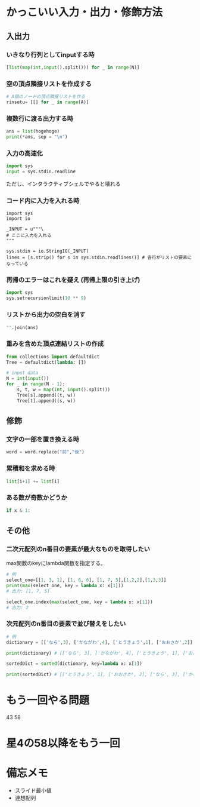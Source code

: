 # かっこいい入力・出力・修飾方法

## 入出力

### いきなり行列としてinputする時
```.py
[list(map(int,input().split())) for _ in range(N)]
```
### 空の頂点隣接リストを作成する
```.py
# A個のノードの頂点隣接リストを作る
rinsetu= [[] for _ in range(A)]
```
### 複数行に渡る出力する時
```.py
ans = list(hogehoge)
print(*ans, sep = "\n")
```
### 入力の高速化
```.py
import sys
input = sys.stdin.readline
```
ただし、インタラクティブシェルでやると壊れる

### コード内に入力を入れる時
```
import sys
import io

_INPUT = u"""\
# ここに入力を入れる
"""

sys.stdin = io.StringIO(_INPUT)
lines = [s.strip() for s in sys.stdin.readlines()] # 各行がリストの要素になっている
```

### 再帰のエラーはこれを疑え (再帰上限の引き上げ)
```.py
import sys
sys.setrecursionlimit(10 ** 9)
```

### リストから出力の空白を消す
```.py
"".join(ans)
```


### 重みを含めた頂点連結リストの作成
```.py
from collections import defaultdict
Tree = defaultdict(lambda: [])

# input data
N = int(input())
for _ in range(N - 1):
    s, t, w = map(int, input().split())
    Tree[s].append((t, w))
    Tree[t].append((s, w))
```


## 修飾
### 文字の一部を置き換える時
```.py
word = word.replace("前","後")
```
### 累積和を求める時
```.py
list[i+1] += list[i]
```
### ある数が奇数かどうか
```.py
if x & 1:
```

## その他
### 二次元配列のn番目の要素が最大なものを取得したい
max関数のkeyにlambda関数を指定する。

```.py
# 例
select_one=[[1, 3, 1], [1, 6, 6], [1, 7, 5],[1,2,2],[1,3,3]] 
print(max(select_one, key = lambda x: x[1]))
# 出力: [1, 7, 5]

select_one.index(max(select_one, key = lambda x: x[1]))
# 出力: 2
```

### 次元配列のn番目の要素で並び替えをしたい
```.py
# 例
dictionary = [['なら',3], ['かながわ',4], ['とうきょう',1], ['おおさか',2]]

print(dictionary) # [['なら', 3], ['かながわ', 4], ['とうきょう', 1], ['おおさか', 2]]

sortedDict = sorted(dictionary, key=lambda x: x[1])

print(sortedDict) # [['とうきょう', 1], ['おおさか', 2], ['なら', 3], ['かながわ', 4]]
```

# もう一回やる問題
43 58

# 星4の58以降をもう一回

# 備忘メモ
- スライド最小値
- 連想配列